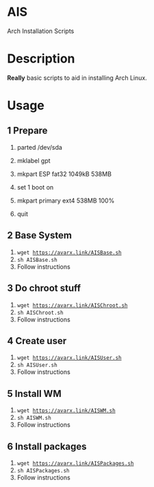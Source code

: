 # AIS
Arch Installation Scripts

# Description
**Really** basic scripts to aid in installing Arch Linux.


# Usage
## 1 Prepare

1. parted /dev/sda

2. mklabel gpt

3. mkpart ESP fat32 1049kB 538MB

4. set 1 boot on

5. mkpart primary ext4 538MB 100%

6. quit

## 2 Base System
1. <code>wget https://avarx.link/AISBase.sh</code>
2. <code>sh AISBase.sh</code>
3. Follow instructions

## 3 Do chroot stuff
1. <code>wget https://avarx.link/AISChroot.sh</code>
2. <code>sh AISChroot.sh</code>
3. Follow instructions

## 4 Create user
1. <code>wget https://avarx.link/AISUser.sh</code>
2. <code>sh AISUser.sh</code>
3. Follow instructions

## 5 Install WM
1. <code>wget https://avarx.link/AISWM.sh</code>
2. <code>sh AISWM.sh</code>
3. Follow instructions

## 6 Install packages
1. <code>wget https://avarx.link/AISPackages.sh</code>
2. <code>sh AISPackages.sh</code>
3. Follow instructions

